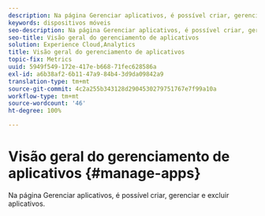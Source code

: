```yaml
---
description: Na página Gerenciar aplicativos, é possível criar, gerenciar e excluir aplicativos.
keywords: dispositivos móveis
seo-description: Na página Gerenciar aplicativos, é possível criar, gerenciar e excluir aplicativos.
seo-title: Visão geral do gerenciamento de aplicativos
solution: Experience Cloud,Analytics
title: Visão geral do gerenciamento de aplicativos
topic-fix: Metrics
uuid: 5949f549-172e-417e-b668-71fec628586a
exl-id: a6b38af2-6b11-47a9-84b4-3d9da09842a9
translation-type: tm+mt
source-git-commit: 4c2a255b343128d2904530279751767e7f99a10a
workflow-type: tm+mt
source-wordcount: '46'
ht-degree: 100%

---
```


# Visão geral do gerenciamento de aplicativos {#manage-apps}

Na página Gerenciar aplicativos, é possível criar, gerenciar e excluir aplicativos.
